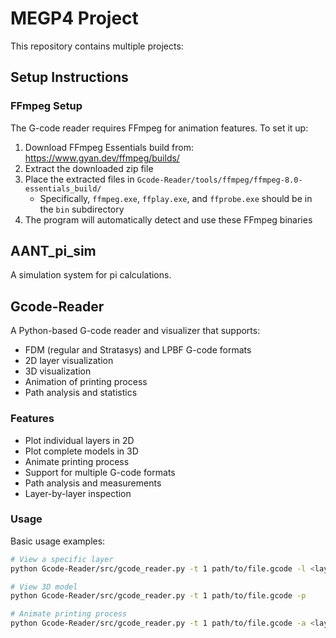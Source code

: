 # MEGP4 Project

This repository contains multiple projects:

## Setup Instructions

### FFmpeg Setup
The G-code reader requires FFmpeg for animation features. To set it up:

1. Download FFmpeg Essentials build from: https://www.gyan.dev/ffmpeg/builds/
2. Extract the downloaded zip file
3. Place the extracted files in `Gcode-Reader/tools/ffmpeg/ffmpeg-8.0-essentials_build/`
   - Specifically, `ffmpeg.exe`, `ffplay.exe`, and `ffprobe.exe` should be in the `bin` subdirectory
4. The program will automatically detect and use these FFmpeg binaries

## AANT_pi_sim
A simulation system for pi calculations.

## Gcode-Reader
A Python-based G-code reader and visualizer that supports:
- FDM (regular and Stratasys) and LPBF G-code formats
- 2D layer visualization
- 3D visualization
- Animation of printing process
- Path analysis and statistics

### Features
- Plot individual layers in 2D
- Plot complete models in 3D
- Animate printing process
- Support for multiple G-code formats
- Path analysis and measurements
- Layer-by-layer inspection

### Usage
Basic usage examples:
```bash
# View a specific layer
python Gcode-Reader/src/gcode_reader.py -t 1 path/to/file.gcode -l <layer_number>

# View 3D model
python Gcode-Reader/src/gcode_reader.py -t 1 path/to/file.gcode -p

# Animate printing process
python Gcode-Reader/src/gcode_reader.py -t 1 path/to/file.gcode -a <layer_number>
```